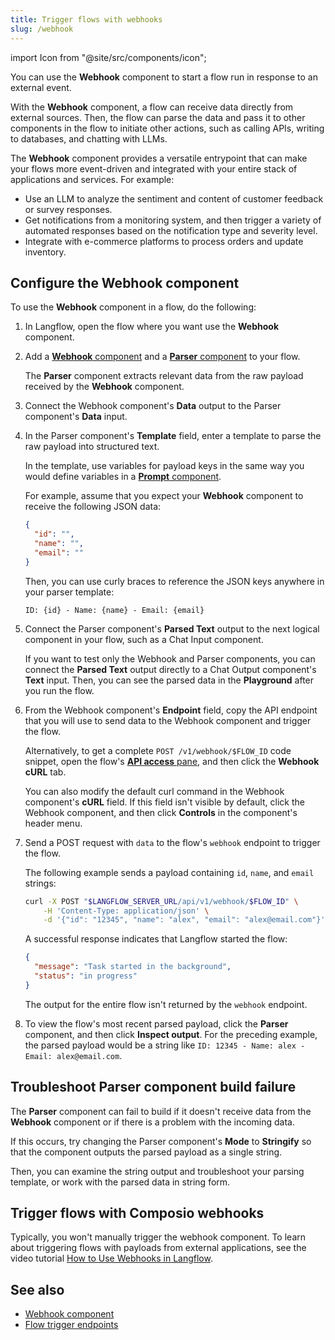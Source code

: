 ```yaml
---
title: Trigger flows with webhooks
slug: /webhook
---
```


import Icon from "@site/src/components/icon";

You can use the **Webhook** component to start a flow run in response to an external event.

With the **Webhook** component, a flow can receive data directly from external sources. Then, the flow can parse the data and pass it to other components in the flow to initiate other actions, such as calling APIs, writing to databases, and chatting with LLMs.

The **Webhook** component provides a versatile entrypoint that can make your flows more event-driven and integrated with your entire stack of applications and services.
For example:

* Use an LLM to analyze the sentiment and content of customer feedback or survey responses.
* Get notifications from a monitoring system, and then trigger a variety of automated responses based on the notification type and severity level.
* Integrate with e-commerce platforms to process orders and update inventory.

## Configure the Webhook component

To use the **Webhook** component in a flow, do the following:

1. In Langflow, open the flow where you want use the **Webhook** component.

2. Add a [**Webhook** component](/components-data#webhook) and a [**Parser** component](/components-processing#parser) to your flow.

    The **Parser** component extracts relevant data from the raw payload received by the **Webhook** component.

3. Connect the Webhook component's **Data** output to the Parser component's **Data** input.

4. In the Parser component's **Template** field, enter a template to parse the raw payload into structured text.

    In the template, use variables for payload keys in the same way you would define variables in a [**Prompt** component](/components-prompts).

    For example, assume that you expect your **Webhook** component to receive the following JSON data:

    ```json
    {
      "id": "",
      "name": "",
      "email": ""
    }
    ```

    Then, you can use curly braces to reference the JSON keys anywhere in your parser template:

    ```text
    ID: {id} - Name: {name} - Email: {email}
    ```

5. Connect the Parser component's **Parsed Text** output to the next logical component in your flow, such as a Chat Input component.

    If you want to test only the Webhook and Parser components, you can connect the **Parsed Text** output directly to a Chat Output component's **Text** input. Then, you can see the parsed data in the **Playground** after you run the flow.

6. From the Webhook component's **Endpoint** field, copy the API endpoint that you will use to send data to the Webhook component and trigger the flow.

    Alternatively, to get a complete `POST /v1/webhook/$FLOW_ID` code snippet, open the flow's [**API access** pane](/concept-publish#api-access), and then click the **Webhook cURL** tab.

    You can also modify the default curl command in the Webhook component's **cURL** field.
    If this field isn't visible by default, click the Webhook component, and then click **Controls** in the component's header menu.

7. Send a POST request with `data` to the flow's `webhook` endpoint to trigger the flow.

    The following example sends a payload containing `id`, `name`, and `email` strings:

    ```bash
    curl -X POST "$LANGFLOW_SERVER_URL/api/v1/webhook/$FLOW_ID" \
        -H 'Content-Type: application/json' \
        -d '{"id": "12345", "name": "alex", "email": "alex@email.com"}'
    ```

    A successful response indicates that Langflow started the flow:

    ```json
    {
      "message": "Task started in the background",
      "status": "in progress"
    }
    ```

    The output for the entire flow isn't returned by the `webhook` endpoint.

8. To view the flow's most recent parsed payload, click the **Parser** component, and then click <Icon name="TextSearch" aria-hidden="true"/> **Inspect output**.
For the preceding example, the parsed payload would be a string like `ID: 12345 - Name: alex - Email: alex@email.com`.

## Troubleshoot Parser component build failure

The **Parser** component can fail to build if it doesn't receive data from the **Webhook** component or if there is a problem with the incoming data.

If this occurs, try changing the Parser component's **Mode** to **Stringify** so that the component outputs the parsed payload as a single string.

Then, you can examine the string output and troubleshoot your parsing template, or work with the parsed data in string form.

## Trigger flows with Composio webhooks

Typically, you won't manually trigger the webhook component.
To learn about triggering flows with payloads from external applications, see the video tutorial [How to Use Webhooks in Langflow](https://www.youtube.com/watch?v=IC1CAtzFRE0).

## See also

- [Webhook component](/components-data#webhook)
- [Flow trigger endpoints](/api-flows-run)